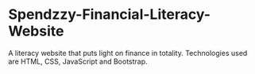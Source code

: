 # Spendzzy-Financial-Literacy-Website
A literacy website that puts light on finance in totality. Technologies used are HTML, CSS, JavaScript and Bootstrap. 
